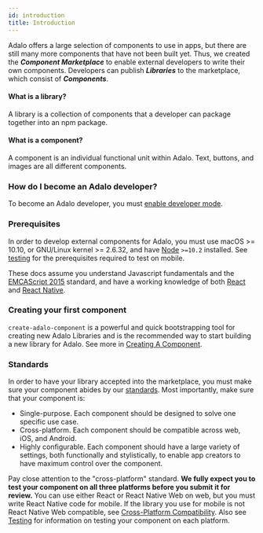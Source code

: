 ```yaml
---
id: introduction
title: Introduction
---
```


Adalo offers a large selection of components to use in apps, but there are still many more components that have not been built yet. Thus, we created the **_Component Marketplace_** to enable external developers to write their own components. Developers can publish **_Libraries_** to the marketplace, which consist of **_Components_**.

#### What is a library?

A library is a collection of components that a developer can package together into an npm package.

#### What is a component?

A component is an individual functional unit within Adalo. Text, buttons, and images are all different components.

### How do I become an Adalo developer?

To become an Adalo developer, you must [enable developer mode](enabling-dev-mode).

### Prerequisites

In order to develop external components for Adalo, you must use macOS >= 10.10, or GNU/Linux kernel >= 2.6.32, and have [Node](https://nodejs.org) `>=10.2` installed. See [testing](../workflow/testing) for the prerequisites required to test on mobile.

These docs assume you understand Javascript fundamentals and the [EMCAScript 2015](https://flaviocopes.com/ecmascript/) standard, and have a working knowledge of both [React](https://reactjs.org/) and [React Native](https://reactnative.dev/).

### Creating your first component

`create-adalo-component` is a powerful and quick bootstrapping tool for creating new Adalo Libraries and is the recommended way to start building a new library for Adalo. See more in [Creating A Component](create-adalo-component).

### Standards

In order to have your library accepted into the marketplace, you must make sure your component abides by our [standards](/component-standards/philosophy). Most importantly, make sure that your component is:

- Single-purpose. Each component should be designed to solve one specific use case.
- Cross-platform. Each component should be compatible across web, iOS, and Android.
- Highly configurable. Each component should have a large variety of settings, both functionally and stylistically, to enable app creators to have maximum control over the component.

Pay close attention to the "cross-platform" standard. **We fully expect you to test your component on all three platforms before you submit it for review.** You can use either React or React Native Web on web, but you must write React Native code for mobile. If the library you use for mobile is not React Native Web compatible, see [Cross-Platform Compatibility](/docs/workflow/cross-platform). Also see [Testing](/docs/workflow/testing) for information on testing your component on each platform.

